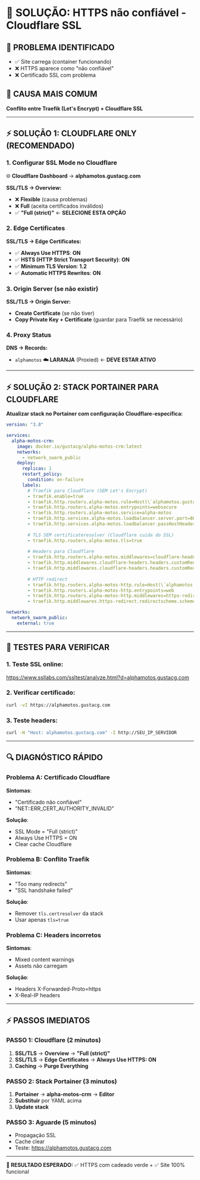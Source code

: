 # 🔐 SOLUÇÃO: HTTPS não confiável - Cloudflare SSL

## 🚨 **PROBLEMA IDENTIFICADO**
- ✅ Site carrega (container funcionando)
- ❌ HTTPS aparece como "não confiável" 
- ❌ Certificado SSL com problema

## 🔧 **CAUSA MAIS COMUM**
**Conflito entre Traefik (Let's Encrypt) + Cloudflare SSL**

---

## ⚡ **SOLUÇÃO 1: CLOUDFLARE ONLY (RECOMENDADO)**

### **1. Configurar SSL Mode no Cloudflare**
🌐 **Cloudflare Dashboard** → **alphamotos.gustacg.com**

**SSL/TLS → Overview:**
- ❌ **Flexible** (causa problemas)
- ❌ **Full** (aceita certificados inválidos)  
- ✅ **"Full (strict)"** ← **SELECIONE ESTA OPÇÃO**

### **2. Edge Certificates**
**SSL/TLS → Edge Certificates:**
- ✅ **Always Use HTTPS**: **ON**
- ✅ **HSTS (HTTP Strict Transport Security)**: **ON** 
- ✅ **Minimum TLS Version**: **1.2**
- ✅ **Automatic HTTPS Rewrites**: **ON**

### **3. Origin Server (se não existir)**
**SSL/TLS → Origin Server:**
- **Create Certificate** (se não tiver)
- **Copy Private Key + Certificate** (guardar para Traefik se necessário)

### **4. Proxy Status**
**DNS → Records:**
- `alphamotos` **☁️ LARANJA** (Proxied) ← **DEVE ESTAR ATIVO**

---

## ⚡ **SOLUÇÃO 2: STACK PORTAINER PARA CLOUDFLARE**

**Atualizar stack no Portainer com configuração Cloudflare-específica:**

```yaml
version: "3.8"

services:
  alpha-motos-crm:
    image: docker.io/gustacg/alpha-motos-crm:latest
    networks:
      - network_swarm_public
    deploy:
      replicas: 1
      restart_policy:
        condition: on-failure
      labels:
        # Traefik para Cloudflare (SEM Let's Encrypt)
        - traefik.enable=true
        - traefik.http.routers.alpha-motos.rule=Host(\`alphamotos.gustacg.com\`)
        - traefik.http.routers.alpha-motos.entrypoints=websecure
        - traefik.http.routers.alpha-motos.service=alpha-motos
        - traefik.http.services.alpha-motos.loadbalancer.server.port=80
        - traefik.http.services.alpha-motos.loadbalancer.passHostHeader=true
        
        # TLS SEM certificateresolver (Cloudflare cuida do SSL)
        - traefik.http.routers.alpha-motos.tls=true
        
        # Headers para Cloudflare
        - traefik.http.routers.alpha-motos.middlewares=cloudflare-headers
        - traefik.http.middlewares.cloudflare-headers.headers.customRequestHeaders.X-Forwarded-Proto=https
        - traefik.http.middlewares.cloudflare-headers.headers.customRequestHeaders.X-Real-IP=true
        
        # HTTP redirect
        - traefik.http.routers.alpha-motos-http.rule=Host(\`alphamotos.gustacg.com\`)
        - traefik.http.routers.alpha-motos-http.entrypoints=web
        - traefik.http.routers.alpha-motos-http.middlewares=https-redirect
        - traefik.http.middlewares.https-redirect.redirectscheme.scheme=https

networks:
  network_swarm_public:
    external: true
```

---

## 🧪 **TESTES PARA VERIFICAR**

### **1. Teste SSL online:**
https://www.ssllabs.com/ssltest/analyze.html?d=alphamotos.gustacg.com

### **2. Verificar certificado:**
```bash
curl -vI https://alphamotos.gustacg.com
```

### **3. Teste headers:**
```bash
curl -H "Host: alphamotos.gustacg.com" -I http://SEU_IP_SERVIDOR
```

---

## 🔍 **DIAGNÓSTICO RÁPIDO**

### **Problema A: Certificado Cloudflare**
**Sintomas**: 
- "Certificado não confiável"
- "NET::ERR_CERT_AUTHORITY_INVALID"

**Solução**:
- SSL Mode = "Full (strict)"
- Always Use HTTPS = ON
- Clear cache Cloudflare

### **Problema B: Conflito Traefik**  
**Sintomas**:
- "Too many redirects"
- "SSL handshake failed"

**Solução**:
- Remover `tls.certresolver` da stack
- Usar apenas `tls=true`

### **Problema C: Headers incorretos**
**Sintomas**:
- Mixed content warnings
- Assets não carregam

**Solução**:
- Headers X-Forwarded-Proto=https
- X-Real-IP headers

---

## ⚡ **PASSOS IMEDIATOS**

### **PASSO 1: Cloudflare** (2 minutos)
1. **SSL/TLS** → **Overview** → **"Full (strict)"**
2. **SSL/TLS** → **Edge Certificates** → **Always Use HTTPS: ON**
3. **Caching** → **Purge Everything**

### **PASSO 2: Stack Portainer** (3 minutos)  
1. **Portainer** → **alpha-motos-crm** → **Editor**
2. **Substituir** por YAML acima
3. **Update stack**

### **PASSO 3: Aguarde** (5 minutos)
- Propagação SSL
- Cache clear
- Teste: https://alphamotos.gustacg.com

---

**🎯 RESULTADO ESPERADO:**
✅ HTTPS com cadeado verde + ✅ Site 100% funcional
